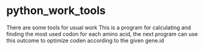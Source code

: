 # python_work_tools
There are some tools for usual work
This is a program for calculating and finding  the most used codon for each amino acid,
the next program can use this outcome to optimize coden according to the given gene.id 

